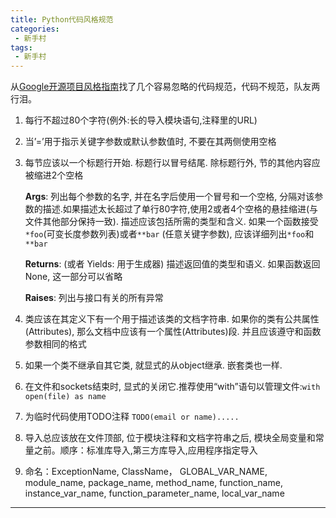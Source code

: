 ```yaml
---
title: Python代码风格规范
categories:
 - 新手村
tags:
 - 新手村
---
```


从[Google开源项目风格指南](https://zh-google-styleguide.readthedocs.io/en/latest/google-python-styleguide/python_style_rules/#id1)找了几个容易忽略的代码规范，代码不规范，队友两行泪。

<!--more-->

1. 每行不超过80个字符(例外:长的导入模块语句,注释里的URL)
2. 当’=’用于指示关键字参数或默认参数值时, 不要在其两侧使用空格
3. 每节应该以一个标题行开始. 标题行以冒号结尾. 除标题行外, 节的其他内容应被缩进2个空格
   
   **Args**:
   列出每个参数的名字, 并在名字后使用一个冒号和一个空格, 分隔对该参数的描述.如果描述太长超过了单行80字符,使用2或者4个空格的悬挂缩进(与文件其他部分保持一致). 描述应该包括所需的类型和含义. 如果一个函数接受`*foo`(可变长度参数列表)或者`**bar` (任意关键字参数), 应该详细列出`*foo`和`**bar`
   
   **Returns**: (或者 Yields: 用于生成器)
   描述返回值的类型和语义. 如果函数返回None, 这一部分可以省略
   
   **Raises**:
   列出与接口有关的所有异常
4. 类应该在其定义下有一个用于描述该类的文档字符串. 如果你的类有公共属性(Attributes), 那么文档中应该有一个属性(Attributes)段. 并且应该遵守和函数参数相同的格式
5. 如果一个类不继承自其它类, 就显式的从object继承. 嵌套类也一样.
6. 在文件和sockets结束时, 显式的关闭它.推荐使用“with”语句以管理文件:`with open(file) as name`
7. 为临时代码使用TODO注释 `TODO(email or name).....`
8. 导入总应该放在文件顶部, 位于模块注释和文档字符串之后, 模块全局变量和常量之前。顺序：标准库导入,第三方库导入,应用程序指定导入
9. 命名：ExceptionName, ClassName， GLOBAL_VAR_NAME, module_name, package_name, method_name, function_name, instance_var_name, function_parameter_name, local_var_name

***
